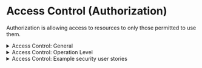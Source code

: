 # Access Control (Authorization)

Authorization is allowing access to resources to only those permitted to use them. 

<details>
  <summary>
    Access Control: General
  </summary>
  
  * Ensure that users accessing resources hold valid credentials to do so.
  * Associate users with a well-defined set of roles and privileges.
  * Protect role and permission metadata from replay or tampering.
  * Enforce access control rules on a trusted service layer.
  * Ensure users can only access resources for which they possess specific authorization.
  * Deny access by default; start new users with no access.
  * Ensure that all user and data attributes and policy information used by access controls cannot be manipulated by users 
  unless specifically authorized.
  * Verify that access controls fail securely, including when an exception occurs.
  * Use MFA at least for administrative interfaces.
  * Disable directory browsing ability.
  * Disable viewing of directory/file metadata.
  * Enforce additional authorization for lower value systems (e.g. step-up or adaptive authorization).
  * Enforce separation of duties for high-value functionality.
</details>

<details>
  <summary>
    Access Control: Operation Level
  </summary>
  
  * Protect sensitive data and APIs against direct object attacks
  * Use a strong anti-CSRF mechanism (preferably built into the framework) to protect authenticated functionality.
</details>

<details>
  <summary>
    Access Control: Example security user stories
  </summary>
  
  * As a user, I want the application to have access controls in place to ensure I can only access what I need to through least-
  privilege principals.
  * As a user, I want APIs to be protected against direct access attack.
  * As a user, I want the application's administrative features to use multi-factor authentication.
</details>
